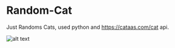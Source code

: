 # Random-Cat
Just Randoms Cats, used python and https://cataas.com/cat api.

![alt text](https://i.imgur.com/7tOfxWs.png)
